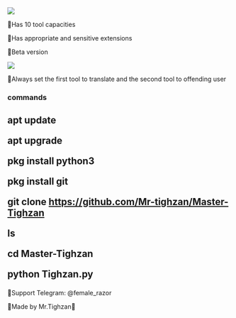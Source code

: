<img src="https://uploadkon.ir/uploads/40a124_25IMG-20250425-014811-183.jpg">

<p>🔸Has 10 tool capacities

  🔸Has appropriate and sensitive extensions

🔸Beta version 
</p>
<img src="https://uploadkon.ir/uploads/6c1724_25IMG-۲۰۲۵۰۴۲۵-۰۱۵۴۰۴.jpg">
<p>
🔹Always set the first tool to translate and the second tool to offending user
</p>

<h3>
commands
<h3/>
  <h2>
apt update
    
apt upgrade

pkg install python3

pkg install git

git clone https://github.com/Mr-tighzan/Master-Tighzan

ls 

cd Master-Tighzan

python Tighzan.py

  </h2>
  <p>
🔹Support Telegram: @female_razor

🔶Made by Mr.Tighzan🔶</p>
